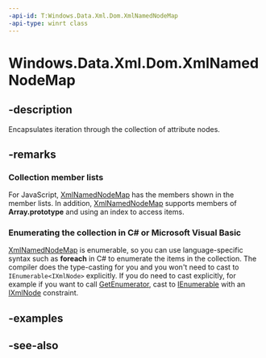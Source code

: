 ```yaml
---
-api-id: T:Windows.Data.Xml.Dom.XmlNamedNodeMap
-api-type: winrt class
---
```


<!-- Class syntax.
public class XmlNamedNodeMap : Windows.Data.Xml.Dom.IXmlNamedNodeMap, Windows.Foundation.Collections.IIterable<Windows.Data.Xml.Dom.IXmlNode>, Windows.Foundation.Collections.IVectorView<Windows.Data.Xml.Dom.IXmlNode>
-->

# Windows.Data.Xml.Dom.XmlNamedNodeMap

## -description
Encapsulates iteration through the collection of attribute nodes.

## -remarks
### Collection member lists

For JavaScript, [XmlNamedNodeMap](xmlnamednodemap.md) has the members shown in the member lists. In addition, [XmlNamedNodeMap](xmlnamednodemap.md) supports members of **Array.prototype** and using an index to access items.


<!--Begin NET note for IEnumerable support-->
### Enumerating the collection in C# or Microsoft Visual Basic

[XmlNamedNodeMap](xmlnamednodemap.md) is enumerable, so you can use language-specific syntax such as **foreach** in C# to enumerate the items in the collection. The compiler does the type-casting for you and you won't need to cast to `IEnumerable<IXmlNode>` explicitly. If you do need to cast explicitly, for example if you want to call [GetEnumerator](https://docs.microsoft.com/dotnet/api/system.collections.ienumerable.getenumerator), cast to [IEnumerable<T>](https://docs.microsoft.com/dotnet/api/system.collections.generic.ienumerable-1) with an [IXmlNode](ixmlnode.md) constraint.


<!--End NET note for IEnumerable support-->

## -examples

## -see-also